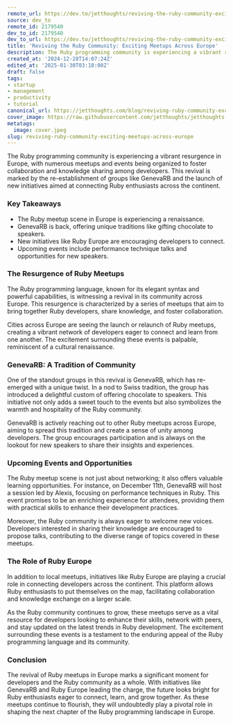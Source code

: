 ```yaml
---
remote_url: https://dev.to/jetthoughts/reviving-the-ruby-community-exciting-meetups-across-europe-52af
source: dev_to
remote_id: 2179540
dev_to_id: 2179540
dev_to_url: https://dev.to/jetthoughts/reviving-the-ruby-community-exciting-meetups-across-europe-52af
title: 'Reviving the Ruby Community: Exciting Meetups Across Europe'
description: The Ruby programming community is experiencing a vibrant resurgence in Europe, with numerous meetups...
created_at: '2024-12-28T14:07:24Z'
edited_at: '2025-01-30T03:18:00Z'
draft: false
tags:
- startup
- management
- productivity
- tutorial
canonical_url: https://jetthoughts.com/blog/reviving-ruby-community-exciting-meetups-across-europe/
cover_image: https://raw.githubusercontent.com/jetthoughts/jetthoughts.github.io/master/content/blog/reviving-ruby-community-exciting-meetups-across-europe/cover.jpeg
metatags:
  image: cover.jpeg
slug: reviving-ruby-community-exciting-meetups-across-europe
---
```

The Ruby programming community is experiencing a vibrant resurgence in Europe, with numerous meetups and events being organized to foster collaboration and knowledge sharing among developers. This revival is marked by the re-establishment of groups like GenevaRB and the launch of new initiatives aimed at connecting Ruby enthusiasts across the continent.

### Key Takeaways

*   The Ruby meetup scene in Europe is experiencing a renaissance.
*   GenevaRB is back, offering unique traditions like gifting chocolate to speakers.
*   New initiatives like Ruby Europe are encouraging developers to connect.
*   Upcoming events include performance technique talks and opportunities for new speakers.

### The Resurgence of Ruby Meetups

The Ruby programming language, known for its elegant syntax and powerful capabilities, is witnessing a revival in its community across Europe. This resurgence is characterized by a series of meetups that aim to bring together Ruby developers, share knowledge, and foster collaboration.

Cities across Europe are seeing the launch or relaunch of Ruby meetups, creating a vibrant network of developers eager to connect and learn from one another. The excitement surrounding these events is palpable, reminiscent of a cultural renaissance.

### GenevaRB: A Tradition of Community

One of the standout groups in this revival is GenevaRB, which has re-emerged with a unique twist. In a nod to Swiss tradition, the group has introduced a delightful custom of offering chocolate to speakers. This initiative not only adds a sweet touch to the events but also symbolizes the warmth and hospitality of the Ruby community.

GenevaRB is actively reaching out to other Ruby meetups across Europe, aiming to spread this tradition and create a sense of unity among developers. The group encourages participation and is always on the lookout for new speakers to share their insights and experiences.

### Upcoming Events and Opportunities

The Ruby meetup scene is not just about networking; it also offers valuable learning opportunities. For instance, on December 11th, GenevaRB will host a session led by Alexis, focusing on performance techniques in Ruby. This event promises to be an enriching experience for attendees, providing them with practical skills to enhance their development practices.

Moreover, the Ruby community is always eager to welcome new voices. Developers interested in sharing their knowledge are encouraged to propose talks, contributing to the diverse range of topics covered in these meetups.

### The Role of Ruby Europe

In addition to local meetups, initiatives like Ruby Europe are playing a crucial role in connecting developers across the continent. This platform allows Ruby enthusiasts to put themselves on the map, facilitating collaboration and knowledge exchange on a larger scale.

As the Ruby community continues to grow, these meetups serve as a vital resource for developers looking to enhance their skills, network with peers, and stay updated on the latest trends in Ruby development. The excitement surrounding these events is a testament to the enduring appeal of the Ruby programming language and its community.

### Conclusion

The revival of Ruby meetups in Europe marks a significant moment for developers and the Ruby community as a whole. With initiatives like GenevaRB and Ruby Europe leading the charge, the future looks bright for Ruby enthusiasts eager to connect, learn, and grow together. As these meetups continue to flourish, they will undoubtedly play a pivotal role in shaping the next chapter of the Ruby programming landscape in Europe.
